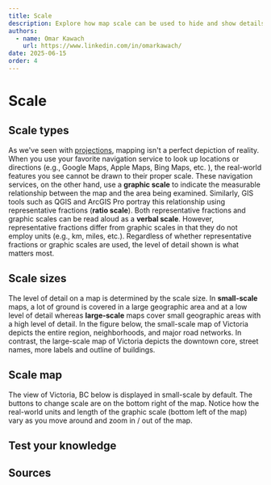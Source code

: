 ```yaml
---
title: Scale
description: Explore how map scale can be used to hide and show details on a map.
authors:
  - name: Omar Kawach
    url: https://www.linkedin.com/in/omarkawach/
date: 2025-06-15
order: 4
---
```


# Scale

## Scale types

As we've seen with [projections](/lessons/projections), mapping isn't a perfect depiction of reality. When you use your favorite navigation service to look up locations or directions (e.g., Google Maps, Apple Maps, Bing Maps, etc. ), the real-world features you see cannot be drawn to their proper scale. These navigation services, on the other hand, use a **graphic scale** to indicate the measurable relationship between the map and the area being examined. Similarly, GIS tools such as QGIS and ArcGIS Pro portray this relationship using representative fractions (**ratio scale**). Both representative fractions and graphic scales can be read aloud as a **verbal scale**. However, representative fractions differ from graphic scales in that they do not employ units (e.g., km, miles, etc.). Regardless of whether representative fractions or graphic scales are used, the level of detail shown is what matters most.

## Scale sizes

The level of detail on a map is determined by the scale size. In **small-scale** maps, a lot of ground is covered in a large geographic area and at a low level of detail whereas **large-scale** maps cover small geographic areas with a high level of detail. In the figure below, the small-scale map of Victoria depicts the entire region, neighborhoods, and major road networks. In contrast, the large-scale map of Victoria depicts the downtown core, street names, more labels and outline of buildings.

<ContentFigure 
   :imgSrc="'/assets/images/scale.png'" 
   :description="'Small scale versus large scale Victoria, BC'"
/>

## Scale map

The view of Victoria, BC below is displayed in small-scale by default. The buttons to change scale are on the bottom right of the map. Notice how the real-world units and length of the graphic scale (bottom left of the map) vary as you move around and zoom in / out of the map.

<ScaleMap />

## Test your knowledge

<Quiz :quiz-data="
    {
        questions: [
            {
            question: 'When you select the small-scale button, what is the graphic scale\'s length (or map distance) and ground distance?',
            options: [
                {
                answer: 'The map distance is approximately 1 centimeter and the ground distance is 2 miles',
                key: 1
                },
                {
                answer: 'The map distance is approximately 1 centimeter and the ground distance is 2 kilometers',
                key: 2
                }
            ],
            correctAnswer: 2
            },
            {
            question: 'When you select the small-scale button, what is the verbal scale?',
            options: [
                {
                answer: 'One centimeter corresponds to 2 kilometers',
                key: 1
                },
                {
                answer: 'One centimeter corresponds to 2 miles',
                key: 2
                }
            ],
            correctAnswer: 1
            },
            {
            question: 'When you select the small-scale button, what is the ratio scale? Hint: Convert ___ km to ___ cm and then divide 1 cm by ___ cm',
            options: [
                {
                answer: '1:200,000 or 1/200,000',
                key: 1
                },
                {
                answer: '1:150,000 or 1/150,000',
                key: 2
                }
            ],
            correctAnswer: 1
            },
            {
            question: 'When you select the large-scale button, what is the graphic scale\'s length (or map distance) and ground distance?',
            options: [
                {
                answer: 'The map distance is approximately 1 centimeter and the ground distance is 300 meters',
                key: 1
                },
                {
                answer: 'The map distance is approximately 1 centimeter and the ground distance is 300 feet',
                key: 2
                }
            ],
            correctAnswer: 1
            },
            {
            question: 'When you select the small-scale button, what is the verbal scale?',
            options: [
                {
                answer: 'One centimeter corresponds to 300 meters',
                key: 1
                },
                {
                answer: 'One centimeter corresponds to 300 feet',
                key: 2
                }
            ],
            correctAnswer: 1
            },
            {
            question: 'When you select the small-scale button, what is the ratio scale? Hint: Convert ___ km to ___ cm and then divide 1 cm by ___ cm',
            options: [
                {
                answer: '1:30,000 or 1/30,000',
                key: 1
                },
                {
                answer: '1:60,000 or 1/60,000',
                key: 2
                }
            ],
            correctAnswer: 1
            },
            {
            question: 'If the map distance for the large-scale button\'s view was 0.75 cm, what would the ratio scale be?',
            options: [
                {
                answer: '1:20,000 or 1/20,000',
                key: 1
                },
                {
                answer: '1:40,000 or 1/40,000',
                key: 2
                }
            ],
            correctAnswer: 2
            }
        ]
    }" 
/>

## Sources

<Sources 
  :sources="
    [{
        title: 'Map Scale',
        author: 'Geokov',
        url: 'https://desktop.arcgis.com/en/arcmap/latest/map/projections/mercator.htm',
    },
    {
        title: 'Converting Between Scale Types',
        author: 'Metal Detecting World',
        url: 'https://www.metaldetectingworld.com/convert_map_scale_p1.shtml ',
    },
    {
        title: 'Map Scale, Directions',
        author: 'Western University',
        url: 'https://instruct.uwo.ca/geog/2240/lecture2.htm',
    },
    {
        title: 'Map Scale Calculator',
        author: 'Map Tools',
        url: 'https://www.maptools.com/scale_calculator',
    }]"
/>
